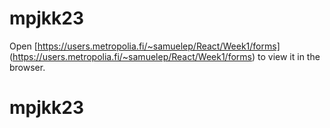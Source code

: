 # mpjkk23

Open [https://users.metropolia.fi/~samuelep/React/Week1/forms] (https://users.metropolia.fi/~samuelep/React/Week1/forms) to view it in the browser.

# mpjkk23

